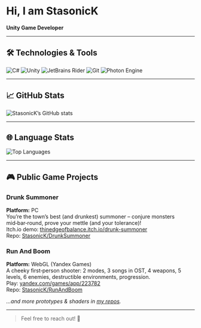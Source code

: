 # Hi, I am StasonicK  
**Unity Game Developer**

---

## 🛠 Technologies & Tools
![C#](https://img.shields.io/badge/C%23-239120?logo=csharp&logoColor=white) ![Unity](https://img.shields.io/badge/Unity-100000?logo=unity&logoColor=white) ![JetBrains Rider](https://img.shields.io/badge/Rider-000000?logo=jetbrains&logoColor=white) ![Git](https://img.shields.io/badge/Git-F05032?logo=git&logoColor=white) ![Photon Engine](https://img.shields.io/badge/Photon-00325F?logo=photon&logoColor=white)

---

## 📈 GitHub Stats
![StasonicK’s GitHub stats](https://github-readme-stats.vercel.app/api?username=StasonicK&show_icons=true&theme=radical)

---

## 🌐 Language Stats
![Top Languages](https://github-readme-stats.vercel.app/api/top-langs/?username=StasonicK&layout=compact&theme=radical)

---

## 🎮 Public Game Projects

### Drunk Summoner  
**Platform:** PC  
You’re the town’s best (and drunkest) summoner – conjure monsters mid‑bar‑round, prove your mettle (and your tolerance)!  
Itch.io demo: [thinedgeofbalance.itch.io/drunk-summoner](https://thinedgeofbalance.itch.io/drunk-summoner)  
Repo: [StasonicK/DrunkSummoner](https://github.com/StasonicK/DrunkSummoner)

### Run And Boom  
**Platform:** WebGL (Yandex Games)  
A cheeky first‑person shooter: 2 modes, 3 songs in OST, 4 weapons, 5 levels, 6 enemies, destructible environments, progression.  
Play: [yandex.com/games/app/223782](https://yandex.com/games/app/223782?draft=true&lang=en)  
Repo: [StasonicK/RunAndBoom](https://github.com/StasonicK/RunAndBoom)

*…and more prototypes & shaders in [my repos](https://github.com/StasonicK?tab=repositories).*

---

> Feel free to reach out! 🚀  

